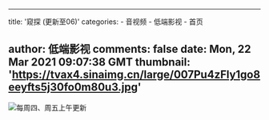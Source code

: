 
---
title: '窥探 (更新至06)'
categories: 
    - 音视频
    - 低端影视
    - 首页

author: 低端影视
comments: false
date: Mon, 22 Mar 2021 09:07:38 GMT
thumbnail: 'https://tvax4.sinaimg.cn/large/007Pu4zFly1go8eeyfts5j30fo0m80u3.jpg'
---

<div>   
<img src="https://tvax4.sinaimg.cn/large/007Pu4zFly1go8eeyfts5j30fo0m80u3.jpg" style="max-width: 100%;" referrerpolicy="no-referrer">每周四、周五上午更新  
</div>
            